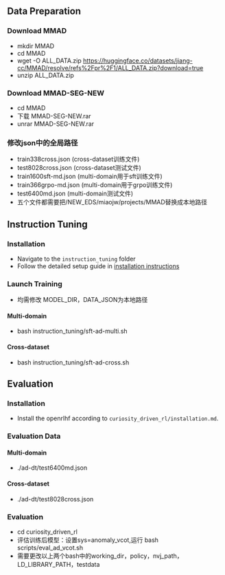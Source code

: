 ## Data Preparation
### Download MMAD
- mkdir MMAD
- cd MMAD
- wget -O ALL_DATA.zip https://huggingface.co/datasets/jiang-cc/MMAD/resolve/refs%2Fpr%2F1/ALL_DATA.zip?download=true
- unzip ALL_DATA.zip
### Download MMAD-SEG-NEW
- cd MMAD
- 下载 MMAD-SEG-NEW.rar
- unrar MMAD-SEG-NEW.rar
### 修改json中的全局路径
- train338cross.json (cross-dataset训练文件)
- test8028cross.json (cross-dataset测试文件)
- train1600sft-md.json (multi-domain用于sft训练文件)
- train366grpo-md.json (multi-domain用于grpo训练文件)
- test6400md.json (multi-domain测试文件)
- 五个文件都需要把/NEW_EDS/miaojw/projects/MMAD替换成本地路径

## Instruction Tuning
### Installation
- Navigate to the `instruction_tuning` folder
- Follow the detailed setup guide in [installation instructions](instruction_tuning/install/install.md)

### Launch Training
- 均需修改 MODEL_DIR，DATA_JSON为本地路径
#### Multi-domain
- bash instruction_tuning/sft-ad-multi.sh
#### Cross-dataset
- bash instruction_tuning/sft-ad-cross.sh



## Evaluation
### Installation
- Install the openrlhf according to `curiosity_driven_rl/installation.md`.
### Evaluation Data
#### Multi-domain
- ./ad-dt/test6400md.json
#### Cross-dataset
- ./ad-dt/test8028cross.json
### Evaluation
- cd curiosity_driven_rl
- 评估训练后模型：设置sys=anomaly_vcot,运行 bash scripts/eval_ad_vcot.sh
- 需要更改以上两个bash中的working_dir，policy，nvj_path，LD_LIBRARY_PATH，testdata
